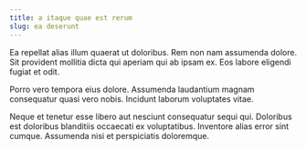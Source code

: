 ```yaml
---
title: a itaque quae est rerum
slug: ea deserunt
---
```


Ea repellat alias illum quaerat ut doloribus. Rem non nam assumenda dolore. Sit provident mollitia dicta qui aperiam qui ab ipsam ex. Eos labore eligendi fugiat et odit.

Porro vero tempora eius dolore. Assumenda laudantium magnam consequatur quasi vero nobis. Incidunt laborum voluptates vitae.

Neque et tenetur esse libero aut nesciunt consequatur sequi qui. Doloribus est doloribus blanditiis occaecati ex voluptatibus. Inventore alias error sint cumque. Assumenda nisi et perspiciatis doloremque.
